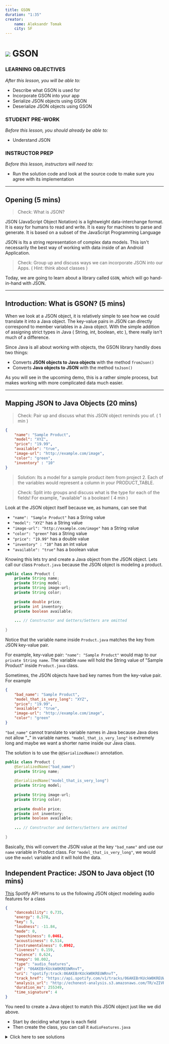 ```yaml
---
title: GSON
duration: "1:35"
creator:
    name: Aleksandr Tomak
    city: SF
---
```

# ![](https://ga-dash.s3.amazonaws.com/production/assets/logo-9f88ae6c9c3871690e33280fcf557f33.png) GSON

### LEARNING OBJECTIVES
*After this lesson, you will be able to:*
- Describe what GSON is used for
- Incorporate GSON into your app
- Serialize JSON objects using GSON
- Deserialize JSON objects using GSON

### STUDENT PRE-WORK
*Before this lesson, you should already be able to:*
- Understand JSON

### INSTRUCTOR PREP
*Before this lesson, instructors will need to:*
- Run the solution code and look at the source code to make sure you agree with its implementation

---
<a name="opening"></a>
## Opening (5 mins)

> Check: What is JSON?

JSON (JavaScript Object Notation) is a lightweight data-interchange format. It is easy for humans to read and write. It is easy for machines to parse and generate. It is based on a subset of the JavaScript Programming Language

JSON is Its a string representation of complex data models. This isn't necessarily the best way of working with data inside of an Android Application. 

> Check: Group up and discuss ways we can incorporate JSON into our Apps. ( Hint: think about classes )

Today, we are going to learn about a library called `GSON`, which will go hand-in-hand with JSON.

***

<a name="introduction"></a>
## Introduction: What is GSON? (5 mins)

When we look at a JSON object, it is relatively simple to see how we could translate it into a Java object. The key-value pairs in JSON can directly correspond to member variables in a Java object. With the simple addition of assigning strict types in Java ( String, int, boolean, etc ), there really isn't much of a difference. 

Since Java is all about working with objects, the GSON library handily does two things:
- Converts **JSON objects to Java objects** with the method `fromJson()`
- Converts **Java objects to JSON** with the method `toJson()`

As you will see in the upcoming demo, this is a rather simple process, but makes working with more complicated data much easier.

***

## Mapping JSON to Java Objects (20 mins)

> Check: Pair up and discuss what this JSON object reminds you of. ( 1 min )

```json
{
	"name": "Sample Product",
	"model": "XYZ",
	"price": "19.99",
	"available": "true",
	"image-url": "http://example.com/image",
	"color": "green",
	"inventory" : "10"
}
```
> Solution: Its a model for a sample product item from project 2. Each of the variables would represent a column in your PRODUCT_TABLE.

> Check: Split into groups and discuss what is the type for each of the fields! For example, "available" is a boolean! ( 4 min )


Look at the JSON object itself because we, as humans, can see that 
* `"name": "Sample Product"` has a String value 
* `"model": "XYZ"` has a String value 
* `"image-url": "http://example.com/image"` has a String value 
* `"color": "green"` has a String value 
* `"price": "19.99"` has a double value 
* `"inventory" : "10"` has an int value 
* `"available": "true"` has a boolean value 

Knowing this lets try and create a Java object from the JSON object. Lets call our class `Product.java` because the JSON object is modeling a product.

```java
public class Product {
	private String name;
	private String model;
	private String image-url;
	private String color;
	
	private double price;
	private int inventory;
	private boolean available;
	
	... // Constructor and Getters/Setters are omitted
	
}
```

Notice that the variable name inside `Product.java` matches the key from JSON key-value pair. 

For example, key-value pair: `"name": "Sample Product"` would map to our `private String name`. The variable `name` will hold the String value of "Sample Product" inside `Product.java` class.


Sometimes, the JSON objects have bad key names from the key-value pair. For example
```json
{
	"bad_name": "Sample Product",
	"model_that_is_very_long": "XYZ",
	"price": "19.99",
	"available": "true",
	"image-url": "http://example.com/image",
	"color": "green"
}
```

`"bad_name"` cannot translate to variable names in Java because Java does not allow "_" in variable names.
`"model_that_is_very_long"` is extremely long and maybe we want a shorter name inside our Java class.

The solution is to use the `@@SerializedName()` annotation.

```java 
public class Product {
	@SerializedName("bad_name")
	private String name;
	
	@SerializedName("model_that_is_very_long")
	private String model;
	
	private String image-url;
	private String color;
	
	private double price;
	private int inventory;
	private boolean available;
	
	... // Constructor and Getters/Setters are omitted
	
}
```

Basically, this will convert the JSON value at the key `"bad_name"` and use our `name` variable in Product class. For `"model_that_is_very_long"`, we would use the `model` variable and it will hold the data.


<a name="ind-practice"></a>
## Independent Practice: JSON to Java object (10 mins)

[This](https://developer.spotify.com/web-api/get-audio-features/) Spotify API returns to us the following JSON object modeling audio features for a class
```json
{
	"danceability": 0.735,
	"energy": 0.578,
	"key": 5,
	"loudness": -11.84,
	"mode": 0,
	"speechiness": 0.0461,
	"acousticness": 0.514,
	"instrumentalness": 0.0902,
	"liveness": 0.159,
	"valence": 0.624,
	"tempo": 98.002,
	"type": "audio_features",
	"id": "06AKEBrKUckW0KREUWRnvT",
	"uri": "spotify:track:06AKEBrKUckW0KREUWRnvT",
	"track_href": "https://api.spotify.com/v1/tracks/06AKEBrKUckW0KREUWRnvT",
	"analysis_url": "http://echonest-analysis.s3.amazonaws.com/TR/xZIVRgimIx9_iJFqTriVhCm_4unjh7tZAglpO5D-xS4xNkvxq70uCFAtuoVYTaIeHbWoLKvCB6W-kvd9E=/3/full.json?AWSAccessKeyId=AKIAJRDFEY23UEVW42BQ&Expires=1455893394&Signature=rmceqCXLMbPrXt9RTIJwk%2BQzxoY%3D",
	"duration_ms": 255349,
	"time_signature": 4
}
```

You need to create a Java object to match this JSON object just like we did above.
- Start by deciding what type is each field
- Then create the class, you can call it `AudioFeatures.java`

<details>
  <summary>Click here to see solutions</summary>
```java
public class AudioFeatures {
    private double danceability;
    private double energy;
    private double loudness;
    private double speechiness;
    private double acousticness;
    private double instrumentalness;
    private double liveness;
    private double valence;
    private double tempo;

    private String type;
    private String id;
    private String uri;
    
    @SerializedName("track_href")
    private String trackUrl;
    @SerializedName("analysis_url")
    private String analysisUrl;
    
    private int key;
    private int mode;
    private int time_signature;
    private long duration_ms;
    
    // Getters and Setters


    public double getDanceability() {
        return danceability;
    }

    public void setDanceability(double danceability) {
        this.danceability = danceability;
    }

    public double getEnergy() {
        return energy;
    }

    public void setEnergy(double energy) {
        this.energy = energy;
    }

    public double getLoudness() {
        return loudness;
    }

    public void setLoudness(double loudness) {
        this.loudness = loudness;
    }

    public double getSpeechiness() {
        return speechiness;
    }

    public void setSpeechiness(double speechiness) {
        this.speechiness = speechiness;
    }

    public double getAcousticness() {
        return acousticness;
    }

    public void setAcousticness(double acousticness) {
        this.acousticness = acousticness;
    }

    public double getInstrumentalness() {
        return instrumentalness;
    }

    public void setInstrumentalness(double instrumentalness) {
        this.instrumentalness = instrumentalness;
    }

    public double getLiveness() {
        return liveness;
    }

    public void setLiveness(double liveness) {
        this.liveness = liveness;
    }

    public double getValence() {
        return valence;
    }

    public void setValence(double valence) {
        this.valence = valence;
    }

    public double getTempo() {
        return tempo;
    }

    public void setTempo(double tempo) {
        this.tempo = tempo;
    }

    public String getType() {
        return type;
    }

    public void setType(String type) {
        this.type = type;
    }

    public String getId() {
        return id;
    }

    public void setId(String id) {
        this.id = id;
    }

    public String getUri() {
        return uri;
    }

    public void setUri(String uri) {
        this.uri = uri;
    }

    public String getTrackUrl() {
        return trackUrl;
    }

    public void setTrackUrl(String trackUrl) {
        this.trackUrl = trackUrl;
    }

    public String getAnalysisUrl() {
        return analysisUrl;
    }

    public void setAnalysisUrl(String analysisUrl) {
        this.analysisUrl = analysisUrl;
    }

    public int getKey() {
        return key;
    }

    public void setKey(int key) {
        this.key = key;
    }

    public int getMode() {
        return mode;
    }

    public void setMode(int mode) {
        this.mode = mode;
    }

    public int getTime_signature() {
        return time_signature;
    }

    public void setTime_signature(int time_signature) {
        this.time_signature = time_signature;
    }

    public long getDuration_ms() {
        return duration_ms;
    }

    public void setDuration_ms(long duration_ms) {
        this.duration_ms = duration_ms;
    }
}
```
</details>


## Nested JSON objects to Nested Java objects ( 15 mins)

Given the following JSON 
```json
{
	"book-one": {
		"title": "Enders Game"
	},
	"book-two": {
		"title": "The Martian"
	}
}
```

We see that we have objects `book_one` and `book_two` ( who have a variable `title`). Both of these are encapsulated by the whole json object. 

The outer object could represent a Bookshelf that has these two books. Lets model this JSON bookshelf as a Java object.

First, we need to model the **inner** JSON object, meaning the book object itself.
```java
public class Book {
	private String title;
	
	... // Rest of code omitted
}
```

This Book class represents **any** book object. It can work for book-one or book-two because both of those just have the `String title` field.

Now, lets make use of the Book class in our BookShelf class ( outer JSON object that holds both books )
```java
public class BookShelf {
	@SerializedName("book-one")
	private Book book1 // notice we use a different variable name and use @SerializedName()
	
	@SerializedName("book-two")
	private Book book2 // notice we use a different variable name and use @SerializedName()
	
	... // Rest of code omitted
}
```

You can model nested objects as deep as they go. Meaning that if BookShelf has Book objects but those Book objects could have Chapter objects which could also hold Page objects, etc. 


## JSON Arrays to Java Arrays

Lets take a look at how we can model JSON arrays inside of Java objects.

Given the following JSON object:
```json
{
	"employees": [
		{
			"firstName": "John",
			"lastName": "Doe"
		},
		{
			"firstName": "Anna",
			"lastName": "Smith"
		},
		{
			"firstName": "Peter",
			"lastName": "Jones"
		}
	]
}
```

Remember its easiest to work from **inside-out** when modeling JSON to Java.

We can see we have *3* employee objects that have a `firstName` and a `lastName`.

Lets create an `Employee.java` class
```java
public class Employee {
	private String firstName;
	private String lastName;
	
	... // Rest of code omitted
}
```

Next, we see we have an **array of employeess** which is called `"employees"`. This array of employees lives inside the whole JSON object which probably represents a company.

Lets create a `Company.java` class:
```java
public class Company {
	Employee[] employees;
	
	... // Rest of code omitted
}
```

Do you see how the JSON `"employees"` array is also an array of employee objects inside of Java? The variable name stays the same, ie `employees` but the `Employee[]` is created by us because each `Employee.java` object models one of the three employees.

<a name="ind-practice"></a>
## Independent Practice: Model JSON Arrays and Nested Objects to Java (20 mins)

Create proper Java classes to model this JSON object:
```json
{
	"bookshelfs": [
		{
			"books": [
				{
					"title": "Ender's Game",
					"author": "Orson Scott Card",
					"cover": {
						"color": "red",
						"material": "leather"
					}
				},
				{
					"title": "The Martian",
					"author": "Andy Weir",
					"cover": {
						"color": "blue",
						"material": "plastic"
					}
				},
				{
					"title": "A Song of Ice and Fire",
					"author": "George RR Martin",
					"cover": {
						"color": "green",
						"material": "paper"
					}
				}
			]
		},
		{
			"books": [
				{
					"title": "Harry Potter and the Chamber of Secrets",
					"author": "JK Rowling",
					"cover": {
						"color": "black",
						"material": "leather"
					}
				},
				{
					"title": "I, Robot",
					"author": "Isaac Asimov",
					"cover": {
						"color": "white",
						"material": "metal"
					}
				}
			]
		}
	]
}
```

Remember you should
- Start working our way from **inside-out** by creating models for simples case and then work your way up





If you get stuck, here are some hints:
- Create a model for BookCover.java
- Create a model for Book.java which has a BookCover object
- Create a model for Bookshelf.java that holds an array of Books
- Create a model for Libarary that holds an array of Bookselves 

<details>
  <summary>Click here to see solution for BookCover.java</summary>
```java
public class BookCover {
    private String color;
    private String material;

    public String getColor() {
        return color;
    }

    public void setColor(String color) {
        this.color = color;
    }

    public String getMaterial() {
        return material;
    }

    public void setMaterial(String material) {
        this.material = material;
    }
}
```
</details>

<details>
  <summary>Click here to see solution for Book.java</summary>
```java
public class Book {
    private String title;
    private String author;
    private BookCover cover;

    public String getTitle() {
        return title;
    }

    public void setTitle(String title) {
        this.title = title;
    }

    public String getAuthor() {
        return author;
    }

    public void setAuthor(String author) {
        this.author = author;
    }

    public BookCover getCover() {
        return cover;
    }

    public void setCover(BookCover cover) {
        this.cover = cover;
    }
}
```
</details>

<details>
  <summary>Click here to see solution for BookShelf.java</summary>
```java
public class Bookshelf {
    Book[] books;

    public Book[] getBooks() {
        return books;
    }

    public void setBooks(Book[] books) {
        this.books = books;
    }
}
```
</details>

<details>
  <summary>Click here to see solution for Library.java</summary>
```java
public class Library {
    Bookshelf[] bookshelfs;

    public Bookshelf[] getBookshelfs() {
        return bookshelfs;
    }

    public void setBookshelfs(Bookshelf[] bookshelfs) {
        this.bookshelfs = bookshelfs;
    }
}
```
</details>

You can also look at the [solution code](solution-code/ArraysAndNestedJSON/). It holds the above classes inside a package called **models**. The app does nothing but display hello world.

<a name="demo"></a>
## Demo: Using GSON (15 mins)

The first step is to add GSON to your app gradle file:

```
compile 'com.google.code.gson:gson:2.6'
```

Next, we will create a Java objects to represent our search result, and the items in the search result.

Assuming we have this JSON_DATA string inside our MainActivity
```java
    private static final String JSON_DATA = "{\"bookshelves\":[{\"books\":[{\"title\":\"Ender's Game\",\"author\":\"Orson Scott Card\",\"cover\":{\"color\":\"red\",\"material\":\"leather\"}},{\"title\":\"The Martian\",\"author\":\"Andy Weir\",\"cover\":{\"color\":\"blue\",\"material\":\"plastic\"}},{\"title\":\"A Song of Ice and Fire\",\"author\":\"George RR Martin\",\"cover\":{\"color\":\"green\",\"material\":\"paper\"}}]},{\"books\":[{\"title\":\"Harry Potter and the Chamber of Secrets\",\"author\":\"JK Rowling\",\"cover\":{\"color\":\"black\",\"material\":\"leather\"}},{\"title\":\"I, Robot\",\"author\":\"Isaac Asimov\",\"cover\":{\"color\":\"white\",\"material\":\"metal\"}}]}]}";
```

We need to create an instance of `Gson`
```java
Gson gson = new Gson();
```
Next, we use this Gson instance to return to us an object from JSON data.

We use `gson.fromJson()` call:
- The first parameter is the JSON data string or JSON Element
- Second parameter is the model for the JSON object

In our case, `JSON_DATA` is a JSON string holding the object from the last independent exercise.
`Library.class` is the model for this JSON object.

`gson` returns the actual `Library` object back out to us so we can store it in a variable `library` of type `Library`.

```java
Library library = gson.fromJson(JSON_DATA, Library.class);
```
Now we can access all of the bookshelves, books, etc.


How would change our `Library library` object into a JSON string?

Simple, we use `gson.toJson()`:
```java
String jsonLibrary = gson.toJson(library);
```


<a name="conclusion"></a>
## Conclusion (5 mins)

GSON is an extremely helpful tool for more complicated JSON data, but it can be overkill for simple tasks. Being able to easily convert between JSON and Java is a nice feature to have, and can make data transfer code much cleaner.

***

### ADDITIONAL RESOURCES
- [GSON](https://github.com/google/gson)
- [JSON code beautify view](http://codebeautify.org/jsonviewer)
